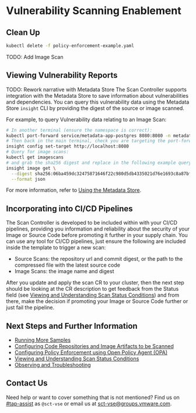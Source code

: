 # Vulnerability Scanning Enablement


## Clean Up
```bash
kubectl delete -f policy-enforcement-example.yaml
```

TODO: Add Image Scan

## Viewing Vulnerability Reports
TODO: Rework narrative with Metadata Store
The Scan Controller supports integration with the Metadata Store to save information about vulnerabilities and dependencies. You can query this vulnerability data using the Metadata Store `insight` CLI by providing the digest of the source or image scanned.

For example, to query Vulnerability data relating to an Image Scan:
```bash
# In another terminal (ensure the namespace is correct):
kubectl port-forward service/metadata-app-postgres 8080:8080 -n metadata-store
# Then back in the main terminal, check you are targeting the port-forwarded port:
insight config set-target http://localhost:8080
# Query for image scans:
kubectl get imagescans
# and grab the sha256 digest and replace in the following example query:
insight image get \
  --digest sha256:06ba459dc32475871646f22c980d5db4335021d76e1693c8a87bf02aed8c1a3e \
  --format json
```

For more information, refer to [Using the Metadata Store](https://gitlab.eng.vmware.com/source-insight-tooling/insight-metadata-store/-/blob/alpha/README.md#using-the-metadata-store).

## Incorporating into CI/CD Pipelines
The Scan Controller is developed to be included within with your CI/CD pipelines, providing you information and reliability about the security of your Image or Source Code before promoting it further in your supply chain. You can use any tool for CI/CD pipelines, just ensure the following are included inside the template to trigger a new scan:
* Source Scans: the repository url and commit digest, or the path to the compressed file with the latest source code
* Image Scans: the image name and digest

After you update and apply the scan CR to your cluster, then the next step should be looking at the CR description to get feedback from the Status field (see [Viewing and Understanding Scan Status Conditions](results.md)) and from there, make the decision if promoting your Image or Source Code further or just fail the pipeline.

## Next Steps and Further Information
* [Running More Samples](samples/README.md)
* [Configuring Code Repositories and Image Artifacts to be Scanned](scan-crs.md)
* [Configuring Policy Enforcement using Open Policy Agent (OPA)](policies.md)
* [Viewing and Understanding Scan Status Conditions](results.md)
* [Observing and Troubleshooting](observing.md)

## Contact Us
Need help or want to cover something that is not mentioned?
Find us on [#tap-assist](https://app.slack.com/client/T024JFTN4/C02D60T1ZDJ) as `@sct-vse` or email us at [sct-vse@groups.vmware.com](mailto:sct-vse@groups.vmware.com).

